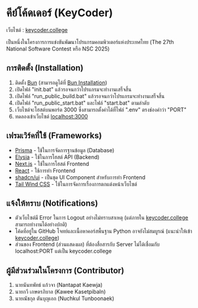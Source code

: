 # คีย์โค้ดเดอร์ (KeyCoder)

เว็บไซต์ : [keycoder.college](https://keycoder.college)

เป็นหนึ่งในโครงการการแข่งขันพัฒนาโปรแกรมคอมพิวเตอร์แห่งประเทศไทย (The 27th National Software Contest หรือ NSC 2025)

## การติดตั้ง (Installation)

1. ติดตั้ง [Bun](https://bun.com) (สามารถดูได้ที่ [Bun Installation](https://bun.com/docs/installation))
2. เปิดไฟล์ "init.bat" แล้วรอจนกว่าโปรแกรมจะทำงานเสร็จสิ้น
2. เปิดไฟล์ "run_public_build.bat" แล้วรอจนกว่าโปรแกรมจะทำงานเสร็จสิ้น
3. เปิดไฟล์ "run_public_start.bat" และไฟล์ "start.bat" ตามลำดับ
4. เว็บไซต์จะโฮสต์บนพอร์ต 3000 ซึ่งสามารถตั้งค่าได้ที่ไฟล์ ".env" ตรงช่องคำว่า "PORT"
5. ทดลองเข้าเว็บไซต์ [localhost:3000](http://localhost:3000)

## เฟรมเวิร์คที่ใช้ (Frameworks)

- [Prisma](https://www.prisma.io/) - ใช้ในการจัดการฐานข้อมูล (Database)
- [Elysia](https://elysiajs.com/) - ใช้ในการโฮสต์ API (Backend)
- [Next.js](https://nextjs.org/) - ใช้ในการโฮสต์ Frontend
- [React](https://react.dev/) - ใช้การทำ Frontend
- [shadcn/ui](https://ui.shadcn.com/) - เป็นชุด UI Component สำหรับการทำ Frontend
- [Tail Wind CSS](https://tailwindcss.com/) - ใช้ในการจัดการเรื่องการตกแต่งหน้าเว็บไซต์

## แจ้งให้ทราบ (Notifications)
- ตัวเว็บไซต์มี Error ในการ Logout อย่างไม่ทราบสาเหตุ (แต่ภายใน [keycoder.college](https://keycoder.college) สามารถทำงานได้อย่างปกติ)
- โค้ดที่อยู่ใน GitHub โจทย์และเนื้อหาคอร์สพื้นฐาน Python อาจยังไม่สมบูรณ์ (แนะนำให้เข้า [keycoder.college](https://keycoder.college))
- ส่วนของ Frontend (ส่วนแสดงผล) ที่ต้องสื่อสารกับ Server ไม่ได้เชื่อมกับ localhost:PORT แต่เป็น keycoder.college

## ผู้มีส่วนร่วมในโครงการ (Contributor)

1. นายนันทพัทธ์ แก้วจา (Nantapat Kaewja)
2. นายกวี เกษตรภิบาล (Kawee Kasetpibaln)
3. นายณัชกุล ตันบุญเอก (Nuchkul Tunboonaek)
